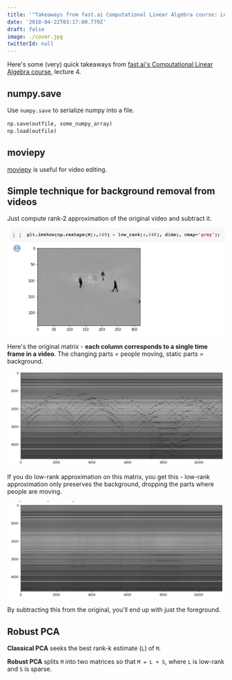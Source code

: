 ```yaml
---
title: '"Takeaways from fast.ai Computational Linear Algebra course: Lecture 4"'
date: '2018-04-22T03:17:00.770Z'
draft: false
image: ./cover.jpg
twitterId: null
---
```


Here's some (very) quick takeaways from [fast.ai's Computational Linear Algebra course](http://www.fast.ai/2017/07/17/num-lin-alg/), lecture 4.

<post-separator></post-separator>

<div><responsive-iframe width="560" height="315" src="https://www.youtube.com/embed/Ys8R2nUTOAk" frameborder="0" allow="autoplay; encrypted-media" allowfullscreen></responsive-iframe></div>

## numpy.save

Use `numpy.save` to serialize numpy into a file.

```python
np.save(outfile, some_numpy_array)
np.load(outfile)
```

## moviepy

[moviepy](https://github.com/Zulko/moviepy) is useful for video editing.

## Simple technique for background removal from videos

Just compute rank-2 approximation of the original video and subtract it.

![](./bg-removal.png)

Here's the original matrix - **each column corresponds to a single time frame in a video**. The changing parts = people moving, static parts = background.

![](./orig.png)

If you do low-rank approximation on this matrix, you get this - low-rank approximation only preserves the background, dropping the parts where people are moving.

![](./after.png)

By subtracting this from the original, you'll end up with just the foreground.

## Robust PCA

**Classical PCA** seeks the best rank-k estimate (`L`) of `M`.

**Robust PCA** splits `M` into two matrices so that `M = L + S`, where `L` is low-rank and `S` is sparse.
